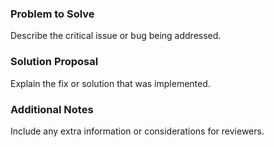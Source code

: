 ### Problem to Solve
Describe the critical issue or bug being addressed.

### Solution Proposal
Explain the fix or solution that was implemented.

### Additional Notes
Include any extra information or considerations for reviewers.


